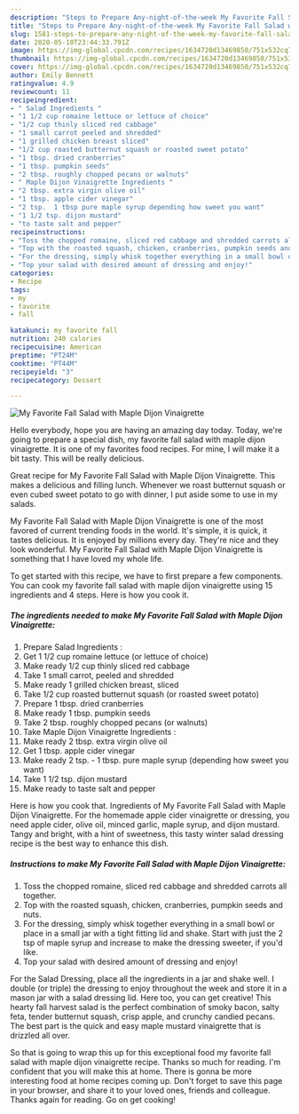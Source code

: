 ```yaml
---
description: "Steps to Prepare Any-night-of-the-week My Favorite Fall Salad with Maple Dijon Vinaigrette"
title: "Steps to Prepare Any-night-of-the-week My Favorite Fall Salad with Maple Dijon Vinaigrette"
slug: 1581-steps-to-prepare-any-night-of-the-week-my-favorite-fall-salad-with-maple-dijon-vinaigrette
date: 2020-05-10T23:44:33.791Z
image: https://img-global.cpcdn.com/recipes/1634720d13469850/751x532cq70/my-favorite-fall-salad-with-maple-dijon-vinaigrette-recipe-main-photo.jpg
thumbnail: https://img-global.cpcdn.com/recipes/1634720d13469850/751x532cq70/my-favorite-fall-salad-with-maple-dijon-vinaigrette-recipe-main-photo.jpg
cover: https://img-global.cpcdn.com/recipes/1634720d13469850/751x532cq70/my-favorite-fall-salad-with-maple-dijon-vinaigrette-recipe-main-photo.jpg
author: Emily Bennett
ratingvalue: 4.9
reviewcount: 11
recipeingredient:
- " Salad Ingredients "
- "1 1/2 cup romaine lettuce or lettuce of choice"
- "1/2 cup thinly sliced red cabbage"
- "1 small carrot peeled and shredded"
- "1 grilled chicken breast sliced"
- "1/2 cup roasted butternut squash or roasted sweet potato"
- "1 tbsp. dried cranberries"
- "1 tbsp. pumpkin seeds"
- "2 tbsp. roughly chopped pecans or walnuts"
- " Maple Dijon Vinaigrette Ingredients "
- "2 tbsp. extra virgin olive oil"
- "1 tbsp. apple cider vinegar"
- "2 tsp.  1 tbsp pure maple syrup depending how sweet you want"
- "1 1/2 tsp. dijon mustard"
- "to taste salt and pepper"
recipeinstructions:
- "Toss the chopped romaine, sliced red cabbage and shredded carrots all together."
- "Top with the roasted squash, chicken, cranberries, pumpkin seeds and nuts."
- "For the dressing, simply whisk together everything in a small bowl or place in a small jar with a tight fitting lid and shake. Start with just the 2 tsp of maple syrup and increase to make the dressing sweeter, if you&#39;d like."
- "Top your salad with desired amount of dressing and enjoy!"
categories:
- Recipe
tags:
- my
- favorite
- fall

katakunci: my favorite fall 
nutrition: 240 calories
recipecuisine: American
preptime: "PT24M"
cooktime: "PT44M"
recipeyield: "3"
recipecategory: Dessert

---
```



![My Favorite Fall Salad with Maple Dijon Vinaigrette](https://img-global.cpcdn.com/recipes/1634720d13469850/751x532cq70/my-favorite-fall-salad-with-maple-dijon-vinaigrette-recipe-main-photo.jpg)

Hello everybody, hope you are having an amazing day today. Today, we're going to prepare a special dish, my favorite fall salad with maple dijon vinaigrette. It is one of my favorites food recipes. For mine, I will make it a bit tasty. This will be really delicious.

Great recipe for My Favorite Fall Salad with Maple Dijon Vinaigrette. This makes a delicious and filling lunch. Whenever we roast butternut squash or even cubed sweet potato to go with dinner, I put aside some to use in my salads.

My Favorite Fall Salad with Maple Dijon Vinaigrette is one of the most favored of current trending foods in the world. It's simple, it is quick, it tastes delicious. It is enjoyed by millions every day. They're nice and they look wonderful. My Favorite Fall Salad with Maple Dijon Vinaigrette is something that I have loved my whole life.


To get started with this recipe, we have to first prepare a few components. You can cook my favorite fall salad with maple dijon vinaigrette using 15 ingredients and 4 steps. Here is how you cook it.

<!--inarticleads1-->

##### The ingredients needed to make My Favorite Fall Salad with Maple Dijon Vinaigrette:

1. Prepare  Salad Ingredients :
1. Get 1 1/2 cup romaine lettuce (or lettuce of choice)
1. Make ready 1/2 cup thinly sliced red cabbage
1. Take 1 small carrot, peeled and shredded
1. Make ready 1 grilled chicken breast, sliced
1. Take 1/2 cup roasted butternut squash (or roasted sweet potato)
1. Prepare 1 tbsp. dried cranberries
1. Make ready 1 tbsp. pumpkin seeds
1. Take 2 tbsp. roughly chopped pecans (or walnuts)
1. Take  Maple Dijon Vinaigrette Ingredients :
1. Make ready 2 tbsp. extra virgin olive oil
1. Get 1 tbsp. apple cider vinegar
1. Make ready 2 tsp. - 1 tbsp. pure maple syrup (depending how sweet you want)
1. Take 1 1/2 tsp. dijon mustard
1. Make ready to taste salt and pepper


Here is how you cook that. Ingredients of My Favorite Fall Salad with Maple Dijon Vinaigrette. For the homemade apple cider vinaigrette or dressing, you need apple cider, olive oil, minced garlic, maple syrup, and dijon mustard. Tangy and bright, with a hint of sweetness, this tasty winter salad dressing recipe is the best way to enhance this dish. 

<!--inarticleads2-->

##### Instructions to make My Favorite Fall Salad with Maple Dijon Vinaigrette:

1. Toss the chopped romaine, sliced red cabbage and shredded carrots all together.
1. Top with the roasted squash, chicken, cranberries, pumpkin seeds and nuts.
1. For the dressing, simply whisk together everything in a small bowl or place in a small jar with a tight fitting lid and shake. Start with just the 2 tsp of maple syrup and increase to make the dressing sweeter, if you&#39;d like.
1. Top your salad with desired amount of dressing and enjoy!


For the Salad Dressing, place all the ingredients in a jar and shake well. I double (or triple) the dressing to enjoy throughout the week and store it in a mason jar with a salad dressing lid. Here too, you can get creative! This hearty fall harvest salad is the perfect combination of smoky bacon, salty feta, tender butternut squash, crisp apple, and crunchy candied pecans. The best part is the quick and easy maple mustard vinaigrette that is drizzled all over. 

So that is going to wrap this up for this exceptional food my favorite fall salad with maple dijon vinaigrette recipe. Thanks so much for reading. I'm confident that you will make this at home. There is gonna be more interesting food at home recipes coming up. Don't forget to save this page in your browser, and share it to your loved ones, friends and colleague. Thanks again for reading. Go on get cooking!
